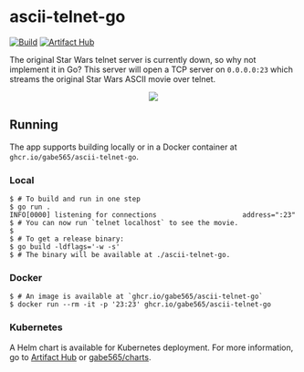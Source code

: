 # ascii-telnet-go

[![Build](https://github.com/gabe565/ascii-telnet-go/actions/workflows/build.yml/badge.svg)](https://github.com/gabe565/ascii-telnet-go/actions/workflows/build.yml)
[![Artifact Hub](https://img.shields.io/endpoint?url=https://artifacthub.io/badge/repository/gabe565)](https://artifacthub.io/packages/helm/gabe565/ascii-telnet)

The original Star Wars telnet server is currently down, so why not implement it in Go? This server will open a TCP server on `0.0.0.0:23` which streams the original Star Wars ASCII movie over telnet.

<p align="center">
  <a href="https://asciinema.org/a/431278"><img src="https://asciinema.org/a/431278.svg"/></a>
</p>

## Running

The app supports building locally or in a Docker container at `ghcr.io/gabe565/ascii-telnet-go`.

### Local
```shell
$ # To build and run in one step
$ go run . 
INFO[0000] listening for connections                     address=":23"
$ # You can now run `telnet localhost` to see the movie.
$
$ # To get a release binary:
$ go build -ldflags='-w -s'
$ # The binary will be available at ./ascii-telnet-go.
```

### Docker
```shell
$ # An image is available at `ghcr.io/gabe565/ascii-telnet-go`
$ docker run --rm -it -p '23:23' ghcr.io/gabe565/ascii-telnet-go
```

### Kubernetes

A Helm chart is available for Kubernetes deployment.
For more information, go to
[Artifact Hub](https://artifacthub.io/packages/helm/gabe565/ascii-telnet) or
[gabe565/charts](https://github.com/gabe565/charts/tree/main/charts/ascii-telnet).

